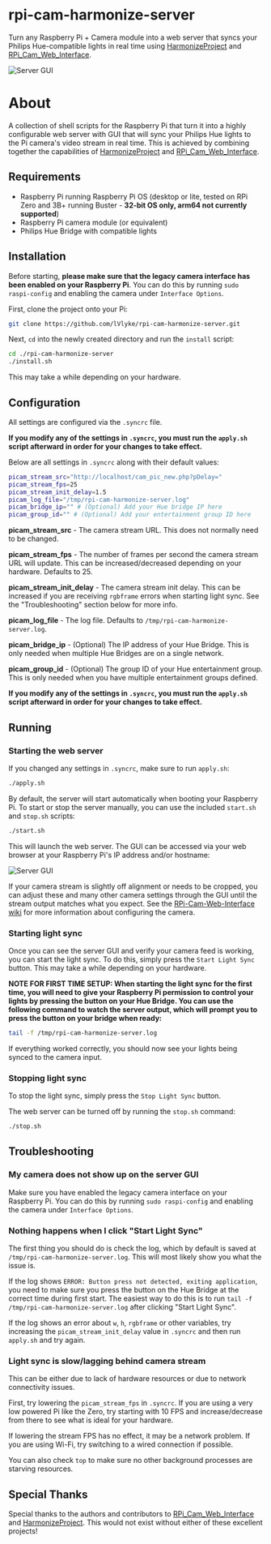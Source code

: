 # rpi-cam-harmonize-server

Turn any Raspberry Pi + Camera module into a web server that syncs your Philips Hue-compatible lights in real time using [HarmonizeProject](https://github.com/MCPCapital/HarmonizeProject) and [RPi_Cam_Web_Interface](https://github.com/silvanmelchior/RPi_Cam_Web_Interface).

![Server GUI](/docs/server_gui.png)

# About

A collection of shell scripts for the Raspberry Pi that turn it into a highly configurable web server with GUI that will sync your Philips Hue lights to the Pi camera's video stream in real time. This is achieved by combining together the capabilities of [HarmonizeProject](https://github.com/MCPCapital/HarmonizeProject) and [RPi_Cam_Web_Interface](https://github.com/silvanmelchior/RPi_Cam_Web_Interface).

## Requirements

* Raspberry Pi running Raspberry Pi OS (desktop or lite, tested on RPi Zero and 3B+ running Buster - **32-bit OS only, arm64 not currently supported**)
* Raspberry Pi camera module (or equivalent)
* Philips Hue Bridge with compatible lights

## Installation

Before starting, **please make sure that the legacy camera interface has been enabled on your Raspberry Pi**. You can do this by running `sudo raspi-config` and enabling the camera under `Interface Options`.

First, clone the project onto your Pi:

```bash
git clone https://github.com/lVlyke/rpi-cam-harmonize-server.git
```

Next, `cd` into the newly created directory and run the `install` script:

```bash
cd ./rpi-cam-harmonize-server
./install.sh
```

This may take a while depending on your hardware.

## Configuration

All settings are configured via the `.syncrc` file.

**If you modify any of the settings in `.syncrc`, you must run the `apply.sh` script afterward in order for your changes to take effect.**

Below are all settings in `.syncrc` along with their default values:

```bash
picam_stream_src="http://localhost/cam_pic_new.php?pDelay="
picam_stream_fps=25
picam_stream_init_delay=1.5
picam_log_file="/tmp/rpi-cam-harmonize-server.log"
picam_bridge_ip="" # (Optional) Add your Hue bridge IP here
picam_group_id="" # (Optional) Add your entertainment group ID here
```

**picam_stream_src** - The camera stream URL. This does not normally need to be changed.

**picam_stream_fps** - The number of frames per second the camera stream URL will update. This can be increased/decreased depending on your hardware. Defaults to 25.

**picam_stream_init_delay** - The camera stream init delay. This can be increased if you are receiving `rgbframe` errors when starting light sync. See the "Troubleshooting" section below for more info.

**picam_log_file** - The log file. Defaults to `/tmp/rpi-cam-harmonize-server.log`.

**picam_bridge_ip** - (Optional) The IP address of your Hue Bridge. This is only needed when multiple Hue Bridges are on a single network.

**picam_group_id** - (Optional) The group ID of your Hue entertainment group. This is only needed when you have multiple entertainment groups defined.

**If you modify any of the settings in `.syncrc`, you must run the `apply.sh` script afterward in order for your changes to take effect.**

## Running

### Starting the web server

If you changed any settings in `.syncrc`, make sure to run `apply.sh`:

```bash
./apply.sh
```

By default, the server will start automatically when booting your Raspberry Pi. To start or stop the server manually, you can use the included `start.sh` and `stop.sh` scripts:

```bash
./start.sh
```

This will launch the web server. The GUI can be accessed via your web browser at your Raspberry Pi's IP address and/or hostname:

![Server GUI](/docs/server_gui.png)

If your camera stream is slightly off alignment or needs to be cropped, you can adjust these and many other camera settings through the GUI until the stream output matches what you expect. See the [RPi-Cam-Web-Interface wiki](https://elinux.org/RPi-Cam-Web-Interface) for more information about configuring the camera.

### Starting light sync

Once you can see the server GUI and verify your camera feed is working, you can start the light sync. To do this, simply press the `Start Light Sync` button. This may take a while depending on your hardware.

**NOTE FOR FIRST TIME SETUP: When starting the light sync for the first time, you will need to give your Raspberry Pi permission to control your lights by pressing the button on your Hue Bridge. You can use the following command to watch the server output, which will prompt you to press the button on your bridge when ready:**

```bash
tail -f /tmp/rpi-cam-harmonize-server.log
```

If everything worked correctly, you should now see your lights being synced to the camera input.

### Stopping light sync

To stop the light sync, simply press the `Stop Light Sync` button.

The web server can be turned off by running the `stop.sh` command:

```bash
./stop.sh
```

## Troubleshooting

### My camera does not show up on the server GUI

Make sure you have enabled the legacy camera interface on your Raspberry Pi. You can do this by running `sudo raspi-config` and enabling the camera under `Interface Options`.

### Nothing happens when I click "Start Light Sync"

The first thing you should do is check the log, which by default is saved at `/tmp/rpi-cam-harmonize-server.log`. This will most likely show you what the issue is. 

If the log shows `ERROR: Button press not detected, exiting application`, you need to make sure you press the button on the Hue Bridge at the correct time during first start. The easiest way to do this is to run `tail -f /tmp/rpi-cam-harmonize-server.log` after clicking "Start Light Sync".

If the log shows an error about `w`, `h`, `rgbframe` or other variables, try increasing the `picam_stream_init_delay` value in `.syncrc` and then run `apply.sh` and try again.

### Light sync is slow/lagging behind camera stream

This can be either due to lack of hardware resources or due to network connectivity issues.

First, try lowering the `picam_stream_fps` in `.syncrc`. If you are using a very low powered Pi like the Zero, try starting with 10 FPS and increase/decrease from there to see what is ideal for your hardware.

If lowering the stream FPS has no effect, it may be a network problem. If you are using Wi-Fi, try switching to a wired connection if possible. 

You can also check `top` to make sure no other background processes are starving resources.

## Special Thanks

Special thanks to the authors and contributors to [RPi_Cam_Web_Interface](https://github.com/silvanmelchior/RPi_Cam_Web_Interface) and [HarmonizeProject](https://github.com/MCPCapital/HarmonizeProject). This would not exist without either of these excellent projects!